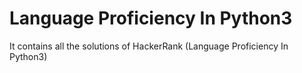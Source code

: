 # Language Proficiency In Python3
It contains all the solutions of HackerRank (Language Proficiency In Python3)
